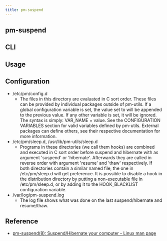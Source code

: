 ```yaml
---
title: pm-suspend
---
```


## pm-suspend


## CLI

## Usage

## Configuration
- /etc/pm/config.d
    - The files in this directory are evaluated in C sort order. These files can be provided by individual packages outside of pm-utils. If a global configuration variable is set, the value set to will be appended to the previous value. If any other variable is set, it will be ignored. The syntax is simply: VAR_NAME = value. See the CONFIGURATION VARIABLES section for valid variables defined by pm-utils. External packages can define others, see their respective documentation for more information.
- /etc/pm/sleep.d, /usr/lib/pm-utils/sleep.d
    - Programs in these directories (we call them hooks) are combined and executed in C sort order before suspend and hibernate with as argument 'suspend' or 'hibernate'. Afterwards they are called in reverse order with argument 'resume' and 'thaw' respectively. If both directories contain a similar named file, the one in /etc/pm/sleep.d will get preference. It is possible to disable a hook in the distribution directory by putting a non-executable file in /etc/pm/sleep.d, or by adding it to the HOOK_BLACKLIST configuration variable.
- /var/log/pm-suspend.log
    - The log file shows what was done on the last suspend/hibernate and resume/thaw.

## Reference
- [pm\-suspend\(8\): Suspend/Hibernate your computer \- Linux man page](https://linux.die.net/man/8/pm-suspend)
